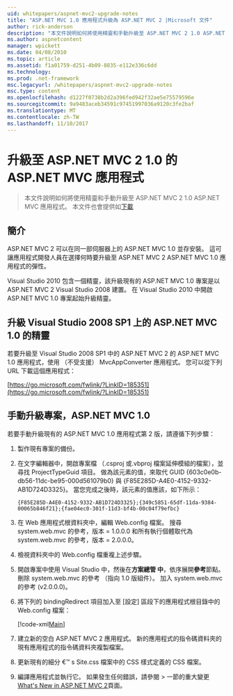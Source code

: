 ```yaml
---
uid: whitepapers/aspnet-mvc2-upgrade-notes
title: "ASP.NET MVC 1.0 應用程式升級為 ASP.NET MVC 2 |Microsoft 文件"
author: rick-anderson
description: "本文件說明如何將使用精靈和手動升級至 ASP.NET MVC 2 1.0 ASP.NET MVC 應用程式。 本文件也適用於 d..."
ms.author: aspnetcontent
manager: wpickett
ms.date: 04/08/2010
ms.topic: article
ms.assetid: f1a01759-d251-4b09-8835-e112e336c6dd
ms.technology: 
ms.prod: .net-framework
msc.legacyurl: /whitepapers/aspnet-mvc2-upgrade-notes
msc.type: content
ms.openlocfilehash: d1227f0738b2d2a396fed942f32ae5e75579596e
ms.sourcegitcommit: 9a9483aceb34591c97451997036a9120c3fe2baf
ms.translationtype: MT
ms.contentlocale: zh-TW
ms.lasthandoff: 11/10/2017
---
```

<a name="upgrading-an-aspnet-mvc-10-application-to-aspnet-mvc-2"></a>升級至 ASP.NET MVC 2 1.0 的 ASP.NET MVC 應用程式
====================
> 本文件說明如何將使用精靈和手動升級至 ASP.NET MVC 2 1.0 ASP.NET MVC 應用程式。 本文件也會提供如[下載](https://download.microsoft.com/download/F/1/6/F16F9AF9-8EF4-4845-BC97-639791D5699C/MVC2-Upgrade-Notes.pdf)


## <a name="introduction"></a>簡介

ASP.NET MVC 2 可以在同一部伺服器上的 ASP.NET MVC 1.0 並存安裝。 這可讓應用程式開發人員在選擇何時要升級至 ASP.NET MVC 2 ASP.NET MVC 1.0 應用程式的彈性。

Visual Studio 2010 包含一個精靈，該升級現有的 ASP.NET MVC 1.0 專案是以 ASP.NET MVC 2 Visual Studio 2008 建置。 在 Visual Studio 2010 中開啟 ASP.NET MVC 1.0 專案起始升級精靈。

## <a name="upgrade-wizard-for-aspnet-mvc-10-on-visual-studio-2008-sp1"></a>升級 Visual Studio 2008 SP1 上的 ASP.NET MVC 1.0 的精靈

若要升級至 Visual Studio 2008 SP1 中的 ASP.NET MVC 2 的 ASP.NET MVC 1.0 應用程式，使用 （不受支援） MvcAppConverter 應用程式。 您可以從下列 URL 下載這個應用程式：

[https://go.microsoft.com/fwlink/?LinkID=185351](https://go.microsoft.com/fwlink/?LinkID=185351)

## <a name="manually-upgrading-an-aspnet-mvc-10-project"></a>手動升級專案，ASP.NET MVC 1.0

若要手動升級現有的 ASP.NET MVC 1.0 應用程式第 2 版，請遵循下列步驟：

1. 製作現有專案的備份。
2. 在文字編輯器中，開啟專案檔 （.csproj 或.vbproj 檔案延伸模組的檔案），並尋找 ProjectTypeGuid 項目。 做為該元素的值，來取代 GUID {603c0e0b-db56-11dc-be95-000d561079b0} 與 {F85E285D-A4E0-4152-9332-AB1D724D3325}。 當您完成之後時，該元素的值應該，如下所示： 

    `{F85E285D-A4E0-4152-9332-AB1D724D3325};{349c5851-65df-11da-9384-00065b846f21};{fae04ec0-301f-11d3-bf4b-00c04f79efbc}`
3. 在 Web 應用程式根資料夾中，編輯 Web.config 檔案。 搜尋 system.web.mvc 的參考，版本 = 1.0.0.0 和所有執行個體取代為 system.web.mvc 的參考，版本 = 2.0.0.0。
4. 檢視資料夾中的 Web.config 檔重複上述步驟。
5. 開啟專案中使用 Visual Studio 中，然後在**方案總管 中**，依序展開**參考**節點。 刪除 system.web.mvc 的參考 （指向 1.0 版組件）。 加入 system.web.mvc 的參考 (v2.0.0.0)。
6. 將下列的 bindingRedirect 項目加入至 [設定] 區段下的應用程式根目錄中的 Web.config 檔案：   

    [!code-xml[Main](aspnet-mvc2-upgrade-notes/samples/sample1.xml)]
7. 建立新的空白 ASP.NET MVC 2 應用程式。 新的應用程式的指令碼資料夾的現有應用程式的指令碼資料夾複製檔案。
8. 更新現有的細分 €™ s Site.css 檔案中的 CSS 樣式定義的 CSS 檔案。
9. 編譯應用程式並執行它。 如果發生任何錯誤，請參閱 > 一節的重大變更[What's New in ASP.NET MVC 2](https://go.microsoft.com/fwlink/?LinkID=185038)頁面。

